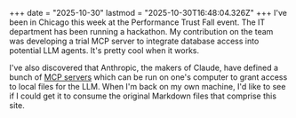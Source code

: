 +++
date = "2025-10-30"
lastmod = "2025-10-30T16:48:04.326Z"
+++
I've been in Chicago this week at the Performance Trust Fall event. The IT department has been running a hackathon. My contribution on the team was developing a trial MCP server to integrate database access into potential LLM agents. It's pretty cool when it works.

I've also discovered that Anthropic, the makers of Claude, have defined a bunch of [MCP servers](https://modelcontextprotocol.io/docs/develop/connect-local-servers) which can be run on one's computer to grant access to local files for the LLM. When I'm back on my own machine, I'd like to see if I could get it to consume the original Markdown files that comprise this site.